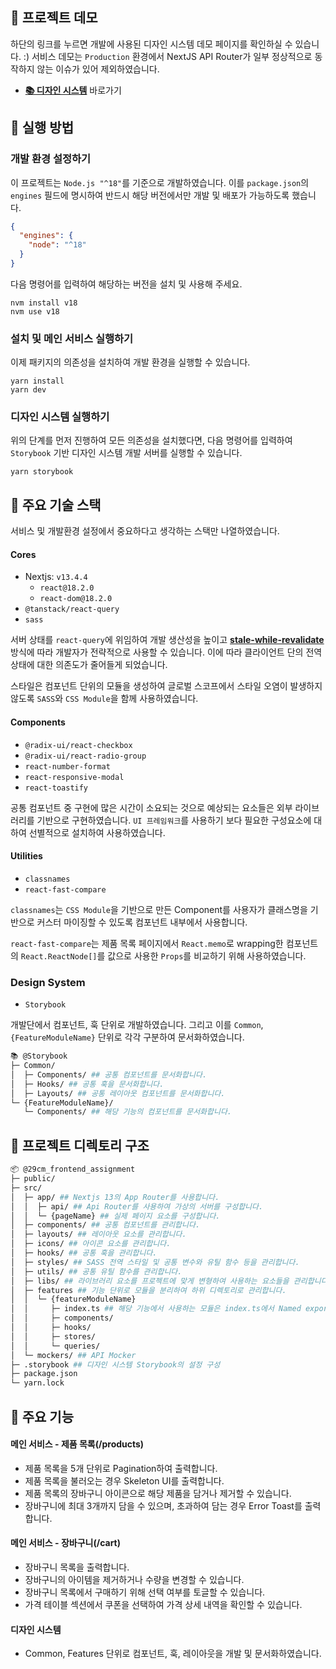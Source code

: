 ## 🚀 프로젝트 데모

하단의 링크를 누르면 개발에 사용된 디자인 시스템 데모 페이지를 확인하실 수 있습니다. :)
서비스 데모는 `Production` 환경에서 NextJS API Router가 일부 정상적으로 동작하지 않는 이슈가 있어 제외하였습니다.

- **[📚 디자인 시스템](https://29cm-frontend-assignment.vercel.app/)** 바로가기

## 🏁 실행 방법

### 개발 환경 설정하기

이 프로젝트는 `Node.js "^18"`를 기준으로 개발하였습니다. 이를 `package.json`의 `engines` 필드에 명시하여 반드시 해당 버전에서만 개발 및 배포가 가능하도록 했습니다.

```json
{
  "engines": {
    "node": "^18"
  }
}
```

다음 명령어를 입력하여 해당하는 버전을 설치 및 사용해 주세요.

```
nvm install v18
nvm use v18
```

### 설치 및 메인 서비스 실행하기

이제 패키지의 의존성을 설치하여 개발 환경을 실행할 수 있습니다.

```
yarn install
yarn dev
```

### 디자인 시스템 실행하기

위의 단계를 먼저 진행하여 모든 의존성을 설치했다면, 다음 명령어를 입력하여 `Storybook` 기반 디자인 시스템 개발 서버를 실행할 수 있습니다.

```
yarn storybook
```

## 🔧 주요 기술 스택

서비스 및 개발환경 설정에서 중요하다고 생각하는 스택만 나열하였습니다.

#### Cores

- Nextjs: `v13.4.4`
  - `react@18.2.0`
  - `react-dom@18.2.0`
- `@tanstack/react-query`
- `sass`

서버 상태를 `react-query`에 위임하여 개발 생산성을 높이고 **[stale-while-revalidate](https://web.dev/stale-while-revalidate/)** 방식에 따라 개발자가 전략적으로 사용할 수 있습니다. 이에 따라 클라이언트 단의 전역 상태에 대한 의존도가 줄어들게 되었습니다.

스타일은 컴포넌트 단위의 모듈을 생성하여 글로벌 스코프에서 스타일 오염이 발생하지 않도록 `SASS`와 `CSS Module`을 함께 사용하였습니다.

#### Components

- `@radix-ui/react-checkbox`
- `@radix-ui/react-radio-group`
- `react-number-format`
- `react-responsive-modal`
- `react-toastify`

공통 컴포넌트 중 구현에 많은 시간이 소요되는 것으로 예상되는 요소들은 외부 라이브러리를 기반으로 구현하였습니다. `UI 프레임워크`를 사용하기 보다 필요한 구성요소에 대하여 선별적으로 설치하여 사용하였습니다.

#### Utilities

- `classnames`
- `react-fast-compare`

`classnames`는 `CSS Module`을 기반으로 만든 Component를 사용자가 클래스명을 기반으로 커스터 마이징할 수 있도록 컴포넌트 내부에서 사용합니다.

`react-fast-compare`는 제품 목록 페이지에서 `React.memo`로 wrapping한 컴포넌트의 `React.ReactNode[]`를 값으로 사용한 `Props`를 비교하기 위해 사용하였습니다.

### Design System

- `Storybook`

개발단에서 컴포넌트, 훅 단위로 개발하였습니다. 그리고 이를 `Common`, `{FeatureModuleName}` 단위로 각각 구분하여 문서화하였습니다.

```bash
📚 @Storybook
├─ Common/
│  ├─ Components/ ## 공통 컴포넌트를 문서화합니다.
│  ├─ Hooks/ ## 공통 훅을 문서화합니다.
│  ├─ Layouts/ ## 공통 레이아웃 컴포넌트를 문서화합니다.
└─ {FeatureModuleName}/
   └─ Components/ ## 해당 기능의 컴포넌트를 문서화합니다.
```

## 📁 프로젝트 디렉토리 구조

```bash
📦 @29cm_frontend_assignment
├─ public/
├─ src/
│  ├─ app/ ## Nextjs 13의 App Router를 사용합니다.
│  │  ├─ api/ ## Api Router를 사용하여 가상의 서버를 구성합니다.
│  │  └─ {pageName} ## 실제 페이지 요소를 구성합니다.
│  ├─ components/ ## 공통 컴포넌트를 관리합니다.
│  ├─ layouts/ ## 레이아웃 요소를 관리합니다.
│  ├─ icons/ ## 아이콘 요소를 관리합니다.
│  ├─ hooks/ ## 공통 훅을 관리합니다.
│  ├─ styles/ ## SASS 전역 스타일 및 공통 변수와 유틸 함수 등을 관리합니다.
│  ├─ utils/ ## 공통 유틸 함수를 관리합니다.
│  ├─ libs/ ## 라이브러리 요소를 프로젝트에 맞게 변형하여 사용하는 요소들을 관리합니다.
│  ├─ features ## 기능 단위로 모듈을 분리하여 하위 디렉토리로 관리합니다.
│  │  └─ {featureModuleName}
│  │     ├─ index.ts ## 해당 기능에서 사용하는 모듈은 index.ts에서 Named export합니다.
│  │     ├─ components/
│  │     ├─ hooks/
│  │     ├─ stores/
│  │     └─ queries/
│  └─ mockers/ ## API Mocker
├─ .storybook ## 디자인 시스템 Storybook의 설정 구성
├─ package.json
└─ yarn.lock
```

## 🧰 주요 기능

#### 메인 서비스 - 제품 목록(/products)

- 제품 목록을 5개 단위로 Pagination하여 출력합니다.
- 제품 목록을 불러오는 경우 Skeleton UI를 출력합니다.
- 제품 목록의 장바구니 아이콘으로 해당 제품을 담거나 제거할 수 있습니다.
- 장바구니에 최대 3개까지 담을 수 있으며, 초과하여 담는 경우 Error Toast를 출력합니다.

#### 메인 서비스 - 장바구니(/cart)

- 장바구니 목록을 출력합니다.
- 장바구니의 아이템을 제거하거나 수량을 변경할 수 있습니다.
- 장바구니 목록에서 구매하기 위해 선택 여부를 토글할 수 있습니다.
- 가격 테이블 섹션에서 쿠폰을 선택하여 가격 상세 내역을 확인할 수 있습니다.

#### 디자인 시스템

- Common, Features 단위로 컴포넌트, 훅, 레이아웃을 개발 및 문서화하였습니다.
